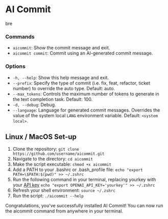 # AI Commit
bre

### Commands

- `aicommit`: Show the commit message and exit.
- `aicommit commit`: Commit using an AI-generated commit message.

### Options

- `-h, --help`: Show this help message and exit.
- `--prefix`: Specify the type of commit (i.e. fix, feat, refactor, ticket number) to override the auto type. Default: auto.
- `--max_tokens`: Controls the maximum number of tokens to generate in the text completion task. Default: 100.
- `-d, --debug`: Debug.
- `--language`: Language for generated commit messages. Overrides the value of the system local `LANG` environment variable. Default: `<system local>`.

## Linux / MacOS Set-up

1. Clone the repository: `git clone https://github.com/username/aicommit.git`
2. Navigate to the directory: `cd aicommit`
3. Make the script executable: `chmod +x aicommit`
4. Add a PATH to your .bashrc or .bash_profile file: `echo "export PATH=\$PATH:$(pwd)" >> ~/.zshrc`
5. Run the following command in your terminal, replacing yourkey with your [API key](https://platform.openai.com/account/api-keys) `echo "export OPENAI_API_KEY='yourkey'" >> ~/.zshrc`
6. Refresh your shell environment: `source ~/.zshrc`
7. Run the script: `./aicommit --help`
 
Congratulations, you've successfully installed AI Commit! You can now run the aicommit command from anywhere in your terminal.

